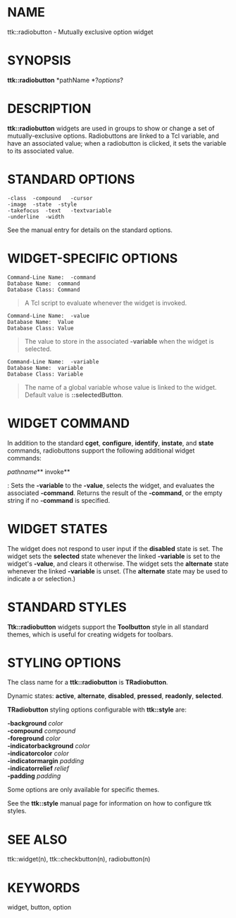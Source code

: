 # NAME

ttk::radiobutton - Mutually exclusive option widget

# SYNOPSIS

**ttk::radiobutton** *pathName *?*options*?

# DESCRIPTION

**ttk::radiobutton** widgets are used in groups to show or change a set
of mutually-exclusive options. Radiobuttons are linked to a Tcl
variable, and have an associated value; when a radiobutton is clicked,
it sets the variable to its associated value.

# STANDARD OPTIONS

    -class	-compound	-cursor
    -image	-state	-style
    -takefocus	-text	-textvariable
    -underline	-width

See the manual entry for details on the standard options.

# WIDGET-SPECIFIC OPTIONS

    Command-Line Name:	-command
    Database Name:	command
    Database Class:	Command

> A Tcl script to evaluate whenever the widget is invoked.

    Command-Line Name:	-value
    Database Name:	Value
    Database Class:	Value

> The value to store in the associated **-variable** when the widget is
> selected.

    Command-Line Name:	-variable
    Database Name:	variable
    Database Class:	Variable

> The name of a global variable whose value is linked to the widget.
> Default value is **::selectedButton**.

# WIDGET COMMAND

In addition to the standard **cget**, **configure**, **identify**,
**instate**, and **state** commands, radiobuttons support the following
additional widget commands:

*pathname*** invoke**

:   Sets the **-variable** to the **-value**, selects the widget, and
    evaluates the associated **-command**. Returns the result of the
    **-command**, or the empty string if no **-command** is specified.

# WIDGET STATES

The widget does not respond to user input if the **disabled** state is
set. The widget sets the **selected** state whenever the linked
**-variable** is set to the widget\'s **-value**, and clears it
otherwise. The widget sets the **alternate** state whenever the linked
**-variable** is unset. (The **alternate** state may be used to indicate
a or selection.)

# STANDARD STYLES

**Ttk::radiobutton** widgets support the **Toolbutton** style in all
standard themes, which is useful for creating widgets for toolbars.

# STYLING OPTIONS

The class name for a **ttk::radiobutton** is **TRadiobutton**.

Dynamic states: **active**, **alternate**, **disabled**, **pressed**,
**readonly**, **selected**.

**TRadiobutton** styling options configurable with **ttk::style** are:

**-background** *color*\
**-compound** *compound*\
**-foreground** *color*\
**-indicatorbackground** *color*\
**-indicatorcolor** *color*\
**-indicatormargin** *padding*\
**-indicatorrelief** *relief*\
**-padding** *padding*

Some options are only available for specific themes.

See the **ttk::style** manual page for information on how to configure
ttk styles.

# SEE ALSO

ttk::widget(n), ttk::checkbutton(n), radiobutton(n)

# KEYWORDS

widget, button, option

<!---
Copyright (c) 2004 Joe Englis
-->

